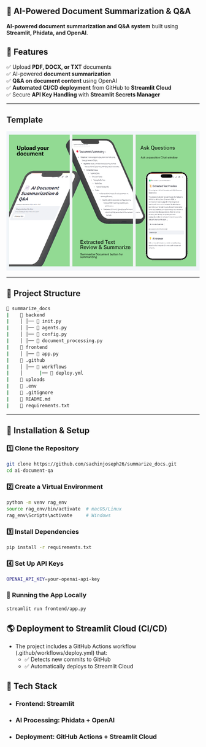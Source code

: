 ## 📄 AI-Powered Document Summarization & Q&A 

**AI-powered document summarization and Q&A system** built using **Streamlit, Phidata, and OpenAI**.

## 🚀 Features
✅ Upload **PDF, DOCX, or TXT** documents  
✅ AI-powered **document summarization**  
✅ **Q&A on document content** using OpenAI  
✅ **Automated CI/CD deployment** from GitHub to **Streamlit Cloud**  
✅ Secure **API Key Handling** with **Streamlit Secrets Manager**  

---
## Template
![alt text](./Mockup.png) 

---
## 📂 Project Structure
```sh
📂 summarize_docs
|    📂 backend 
|    │ │── 📄 init.py  
|    │ │── 📄 agents.py   
|    │ │── 📄 config.py 
|    │ │── 📄 document_processing.py 
|    📂 frontend 
|    │ │── 📄 app.py 
|    📂 .github 
|    │ │── 📂 workflows 
|    │      |── 📄 deploy.yml
|    📂 uploads 
|    📄 .env  
|    📄 .gitignore 
|    📄 README.md
|    📄 requirements.txt 

```

---

## 🚀 Installation & Setup

### **1️⃣ Clone the Repository**
```sh
git clone https://github.com/sachinjoseph26/summarize_docs.git
cd ai-document-qa
```

### **2️⃣ Create a Virtual Environment**

```sh
python -m venv rag_env
source rag_env/bin/activate  # macOS/Linux
rag_env\Scripts\activate     # Windows
```

### **3️⃣ Install Dependencies**

```sh
pip install -r requirements.txt
```

### **4️⃣ Set Up API Keys**
```sh
OPENAI_API_KEY=your-openai-api-key
```

### 🚀 Running the App Locally

```sh
streamlit run frontend/app.py
```

## 🌎 Deployment to Streamlit Cloud (CI/CD)

- The project includes a GitHub Actions workflow (.github/workflows/deploy.yml) that: 
    - ✅ Detects new commits to GitHub
    - ✅ Automatically deploys to Streamlit Cloud


## 📜 Tech Stack

- ### Frontend: Streamlit
- ### AI Processing: Phidata + OpenAI
- ### Deployment: GitHub Actions + Streamlit Cloud
